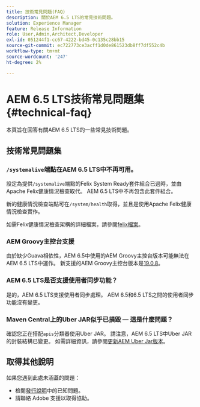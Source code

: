 ```yaml
---
title: 技術常見問題(FAQ)
description: 關於AEM 6.5 LTS的常見技術問題。
solution: Experience Manager
feature: Release Information
role: User,Admin,Architect,Developer
exl-id: 051244f1-cc67-4222-bd45-0c135c28bb15
source-git-commit: ec722773ce3acff1d0de861523db8ff7df552c4b
workflow-type: tm+mt
source-wordcount: '247'
ht-degree: 2%

---
```


# AEM 6.5 LTS技術常見問題集 {#technical-faq}

本頁旨在回答有關AEM 6.5 LTS的一些常見技術問題。

## 技術常見問題集

### `/systemalive`端點在AEM 6.5 LTS中不再可用。

設定為提供`/systemalive`端點的Felix System Ready套件組合已過時，並由Apache Felix健康情況檢查取代。 AEM 6.5 LTS中不再包含此套件組合。

新的健康情況檢查端點可在`/system/health`取得，並且是使用Apache Felix健康情況檢查實作。

如需Felix健康情況檢查架構的詳細檔案，請參閱[felix檔案](https://github.com/apache/felix-dev/blob/master/healthcheck/README.md)。

### AEM Groovy主控台支援

由於缺少Guava相依性，AEM 6.5中使用的AEM Groovy主控台版本可能無法在AEM 6.5 LTS中運作。 新支援的AEM Groovy主控台版本是[19.0.8](https://mvnrepository.com/artifact/be.orbinson.aem/aem-groovy-console/19.0.8)。

### AEM 6.5 LTS是否支援使用者同步功能？

是的，AEM 6.5 LTS支援使用者同步處理。 AEM 6.5和6.5 LTS之間的使用者同步功能沒有變更。

### Maven Central上的Uber JAR似乎已損毀 — 這是什麼問題？

確認您正在搭配`apis`分類器使用Uber JAR。 請注意，AEM 6.5 LTS中Uber JAR的封裝結構已變更。 如需詳細資訊，請參閱[更新AEM Uber Jar版本](/help/sites-deploying/upgrading-code-and-customizations.md#update-the-aem-uber-jar-version)。

## 取得其他說明

如果您遇到此處未涵蓋的問題：
* 檢閱[發行說明](/help/release-notes/release-notes.md)中的已知問題。
* 請聯絡 Adobe 支援以取得協助。
